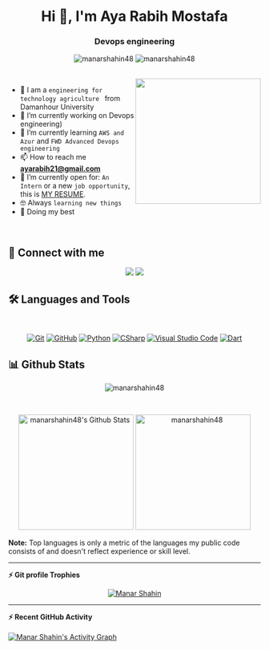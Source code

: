 <h1 align="center">Hi 👋, I'm Aya Rabih Mostafa</h1>
<h3 align="center"> Devops engineering </h3>

<p align="center"> <img src="https://komarev.com/ghpvc/?username=manarshahin48&label=Profile%20views&color=0e75b6&style=flat" alt="manarshahin48" />
		   <img src="https://img.shields.io/github/followers/manarshahin48?label=Followers" alt="manarshahin48" />
</p>
<br>
<img align="right" src="https://user-images.githubusercontent.com/63050133/156676671-d5b2e362-97d4-4404-9447-dd71ddfea82f.gif" width = 250px/>

- :school: I am a `engineering for technology agriculture ` from Damanhour University
- 🔭 I’m currently working on Devops engineering)
- 🌱 I’m currently learning `AWS and Azur` and `FWD Advanced Devops engineering`
- 📫 How to reach me **ayarabih21@gmail.com**
- :thinking: I’m currently open for: `An Intern` or a new `job opportunity`, this is [MY RESUME](https://drive.google.com/drive/folders/1YJHOay4cPNt4Hpa__YiI6R6JxFoJz943?usp=sharing).
- :nerd_face: Always `learning new things`
- 🐼 Doing my best 

<br>

## 📩 Connect with me
<p align="center">
    <a href="mailto:ayarabih21@gmail.com" title="Gmail"><img src="https://img.shields.io/badge/gmail-%23F05033.svg?style=for-the-badge&logo=gmail&logoColor=white"/></a>  
    <a href="https://www.linkedin.com/in/aya19/" title="LinkedIn"><img src="https://img.shields.io/badge/linkedin-%230077B5.svg?style=for-the-badge&logo=linkedin&logoColor=white"/></a>  
</p>

## 🛠 Languages and Tools
<br>
<p align="center">
<a href="https://git-scm.com/" title="Git"><img src="https://img.shields.io/badge/git-%23F05033.svg?style=for-the-badge&logo=git&logoColor=white" alt="Git"></a>
<a href="https://github.com/" title="GitHub"><img src="https://img.shields.io/badge/github-%23121011.svg?style=for-the-badge&logo=github&logoColor=white" alt="GitHub"></a>
<a href="https://www.python.org/" title="Python"><img src="https://img.shields.io/badge/python-3670A0?style=for-the-badge&logo=python&logoColor=ffdd54" alt="Python"></a>
<a href="https://docs.microsoft.com/en-us/dotnet/csharp/" title="CSharp"><img src="https://img.shields.io/badge/c%23-%23239120.svg?style=for-the-badge&logo=c-sharp&logoColor=white" alt="CSharp"></a>
<a href="https://code.visualstudio.com/" title="Visual Studio Code"><img src="https://img.shields.io/badge/Visual%20Studio%20Code-0078d7.svg?style=for-the-badge&logo=visual-studio-code&logoColor=white" alt="Visual Studio Code"></a>
<a href="https://dart.dev" title="Dart"><img src="https://img.shields.io/badge/dart-%231572B6.svg?style=for-the-badge&logo=dart&logoColor=white" alt="Dart"></a>
</p>

## 📊 Github Stats
<p align="center"><img src="https://github-readme-streak-stats.herokuapp.com/?user=manarshahin48&theme=tokyonight_duo" alt="manarshahin48" /></p>
  <br/>
  <p align="center">
    <a href="https://github.com/anuraghazra/github-readme-stats">
	    <img alt="manarshahin48's Github Stats" src="https://github-readme-stats.vercel.app/api?username=manarshahin48&show_icons=true&count_private=true&locale=en&theme=tokyonight&layout=compact" height="230px"/></a>
	  <img src="https://github-readme-stats.vercel.app/api/top-langs?username=manarshahin48&langs_count=10&show_icons=true&locale=en&theme=tokyonight" alt="manarshahin48" height="230px"/>
<br/>

  <b>Note:</b> Top languages is only a metric of the languages my public code consists of and doesn't reflect experience or skill level.
  </p>
  
----
<summary><b>⚡ Git profile Trophies</b></summary>

<p align="center"> <a href="https://github.com/ayarabih"><img src="https://github-profile-trophy.vercel.app/?username=manarshahin48&layout=compact&theme=algolia" alt="Manar Shahin" /></a> </p>

----

  <summary><b>⚡ Recent GitHub Activity</b></summary>
  <br/>
   <a href="https://github.com/ayarabih"><img alt="Manar Shahin's Activity Graph" src="https://activity-graph.herokuapp.com/graph?username=manarshahin48&custom_title=Manar%20Shahin%27s%20Contribution%20Graph&theme=react-dark" /></a>
  <br/>


<br/>



